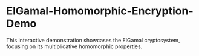# ElGamal-Homomorphic-Encryption-Demo
This interactive demonstration showcases the ElGamal cryptosystem, focusing on its multiplicative homomorphic properties.
